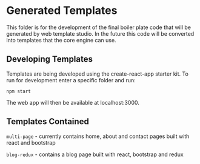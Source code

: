 # Generated Templates

This folder is for the development of the final boiler plate code that will be generated by web template studio. In the future this code will be converted into templates that the core engine can use.

## Developing Templates

Templates are being developed using the create-react-app starter kit. To run for development enter a specific folder and run:

```
npm start
```

The web app will then be available at localhost:3000.

## Templates Contained

`multi-page` - currently contains home, about and contact pages built with react and bootstrap

`blog-redux` - contains a blog page built with react, bootstrap and redux
